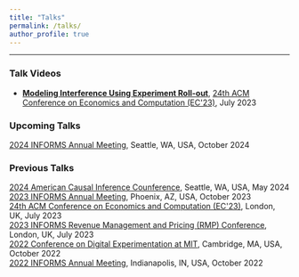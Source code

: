```yaml
---
title: "Talks"
permalink: /talks/
author_profile: true
---
```

---
<!-- ### Upcoming Talks -->

### Talk Videos

* [**Modeling Interference Using Experiment Roll-out**](https://youtu.be/hLNfUphDyec?si=9f9ODIs5sfharOpn), [24th ACM Conference on Economics and Computation (EC'23)](https://ec23.sigecom.org/), July 2023

### Upcoming Talks

[2024 INFORMS Annual Meeting](https://meetings.informs.org/wordpress/seattle2024/), Seattle, WA, USA, October 2024

### Previous Talks

[2024 American Causal Inference Counference](https://sci-info.org/annual-meeting/), Seattle, WA, USA, May 2024
<br />
[2023 INFORMS Annual Meeting](https://meetings.informs.org/wordpress/phoenix2023/), Phoenix, AZ, USA, October 2023
<br />
[24th ACM Conference on Economics and Computation (EC'23)](https://ec23.sigecom.org/), London, UK, July 2023
<br />
[2023 INFORMS Revenue Management and Pricing (RMP) Conference](https://meetings.informs.org/wordpress/indianapolis2022/), London, UK, July 2023
<br />
[2022 Conference on Digital Experimentation at MIT](https://ide.mit.edu/events/2022-conference-on-digital-experimentation-mit-codemit/), Cambridge, MA, USA, October 2022
<br />
[2022 INFORMS Annual Meeting](https://meetings.informs.org/wordpress/indianapolis2022/), Indianapolis, IN, USA, October 2022

